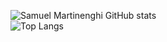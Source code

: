 ![Samuel Martinenghi GitHub stats](https://github-readme-stats.vercel.app/api?username=MartDSam&include_all_commits=true&show_icons=true&count_private=true&theme=dark)
<br>
![Top Langs](https://github-readme-stats.vercel.app/api/top-langs/?username=MartDSam&layout=compact&custom_title=Linguagens%20mais%20utilizadas)

